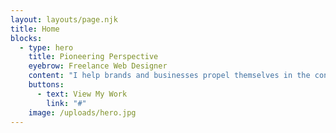 ```yaml
---
layout: layouts/page.njk
title: Home
blocks:
  - type: hero
    title: Pioneering Perspective
    eyebrow: Freelance Web Designer
    content: "I help brands and businesses propel themselves in the connected world. "
    buttons:
      - text: View My Work
        link: "#"
    image: /uploads/hero.jpg
---
```

